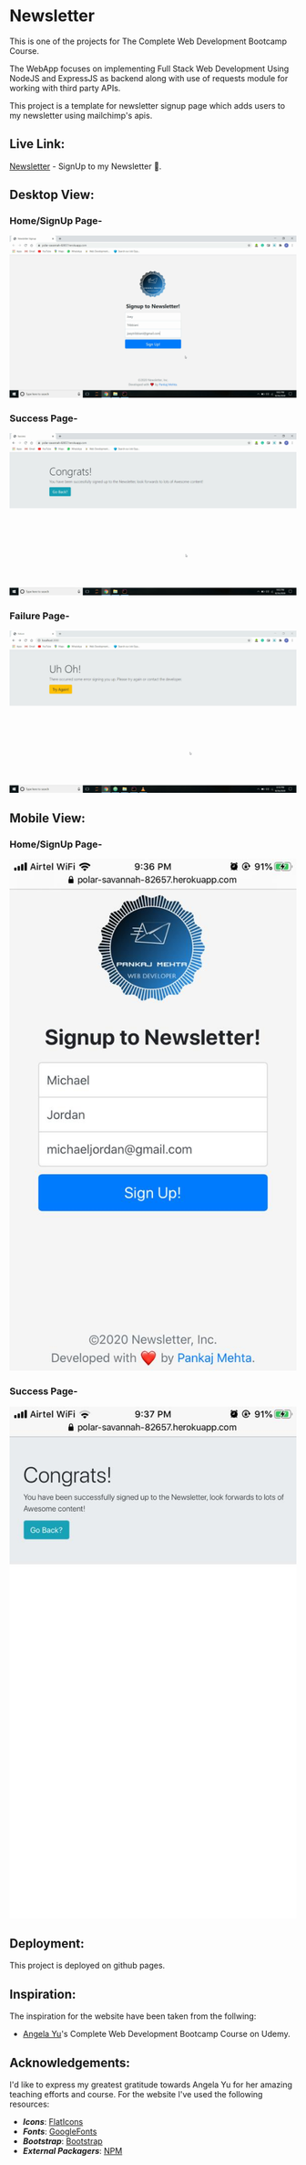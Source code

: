 # Newsletter
This is one of the projects for The Complete Web Development Bootcamp Course.

The WebApp focuses on implementing Full Stack Web Development Using NodeJS and ExpressJS as backend along with use of requests module for working with third party APIs.

This project is a template for newsletter signup page which adds users to my newsletter using mailchimp's apis.


## Live Link:
[Newsletter](https://polar-savannah-82657.herokuapp.com/) - SignUp to my Newsletter 💌.


## Desktop View:
### Home/SignUp Page-
<img alt="home-image" src="https://github.com/pankaj-mehta/Newsletter/blob/master/live%20website%20screenshots/SignUp%20page.png">

### Success Page-
<img alt="success-image" src="https://github.com/pankaj-mehta/Newsletter/blob/master/live%20website%20screenshots/Succes%20page.png">

### Failure Page-
<img alt="failure-image" src="https://github.com/pankaj-mehta/Newsletter/blob/master/live%20website%20screenshots/Failure%20page.png">


## Mobile View:
### Home/SignUp Page-
<img alt="home-image" src="https://github.com/pankaj-mehta/Newsletter/blob/master/live%20website%20screenshots/mobile%20signup%20page.jpeg">

### Success Page-
<img alt="success-image" src="https://github.com/pankaj-mehta/Newsletter/blob/master/live%20website%20screenshots/mobile%20success%20page.jpeg">


## Deployment:
This project is deployed on github pages.


## Inspiration:
The inspiration for the website have been taken from the follwing:
* [Angela Yu](https://github.com/angelabauer)'s Complete Web Development Bootcamp Course on Udemy.


## Acknowledgements:
I'd like to express my greatest gratitude towards Angela Yu for her amazing teaching efforts and course.
For the website I've used the following resources:
* ***Icons***: [FlatIcons](https://www.flaticon.com/)
* ***Fonts***: [GoogleFonts](https://fonts.google.com/)
* ***Bootstrap***: [Bootstrap](https://getbootstrap.com/)
* ***External Packagers***: [NPM](https://www.npmjs.com/)
